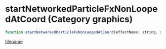 # startNetworkedParticleFxNonLoopedAtCoord (Category graphics)

```js
function startNetworkedParticleFxNonLoopedAtCoord(effectName: string, xPos: number, yPos: number, zPos: number, xRot: number, yRot: number, zRot: number, scale: number, xAxis: boolean, yAxis: boolean, zAxis: boolean): boolean
```

[filename](startNetworkedParticleFxNonLoopedAtCoord_m.md ':include')